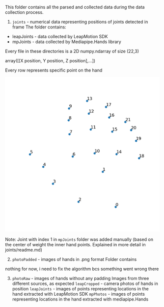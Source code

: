 This folder contains all the parsed and collected data during the data collection process.

1. `joints` - numerical data representing positions of joints detected in frame
The folder contains:
- leapJoints - data collected by LeapMotion SDK
- mpJoints - data collected by Mediapipe.Hands library

Every file in these directories is a 2D numpy.ndarray of size (22,3)

array([[X position, Y position, Z position],...])

Every row represents specific point on the hand

![](joints/myjoints.png)

Note: Joint with index 1 in `mpJoints` folder was added manually (based on the center of weight the inner hand points. Explained in more detail in joints/readme.md)

2. `photoPadded` - images of hands in .png format
Folder contains

nothing for now, i need to fix the algorithm bcs something went wrong there

3. `photoRaw` - images of hands without any padding
Images from three different sources, as expected
`leapCropped` - camera photos of hands in position
`leapJoints` - images of points representing locations in the hand extracted with LeapMotion SDK
`mpPhotos` - images of points representing locations in the hand extracted with mediapipe.Hands  

